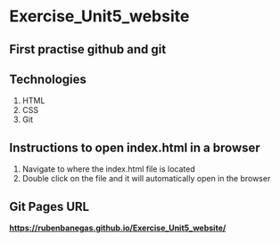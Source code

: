 # Exercise_Unit5_website

 ## First practise github and git

 ## Technologies
 1. HTML
 2. CSS
 3. Git

 ## Instructions to open index.html in a browser
 1. Navigate to where the index.html file is located
 2. Double click on the file and it will automatically open in the browser

 ## Git Pages URL

 **https://rubenbanegas.github.io/Exercise_Unit5_website/**